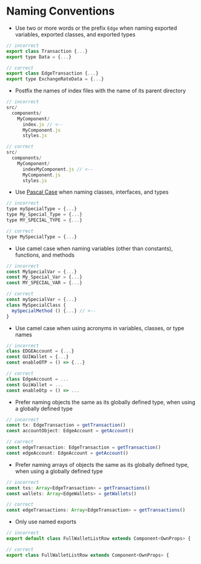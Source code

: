 # Naming Conventions

* Use two or more words or the prefix `Edge` when naming exported variables, exported classes, and exported types

```javascript
// incorrect
export class Transaction {...}
export type Data = {...}

// correct
export class EdgeTransaction {...}
export type ExchangeRateData = {...}
```

* Postfix the names of index files with the name of its parent directory

```javascript
// incorrect
src/
  components/
    MyComponent/
      index.js // <--
      MyComponent.js
      styles.js

// correct
src/
  components/
    MyComponent/
      indexMyComponent.js // <--
      MyComponent.js
      styles.js
```

* Use [Pascal Case](https://en.wikipedia.org/wiki/PascalCase) when naming classes, interfaces, and types

```javascript
// incorrect
type mySpecialType = {...}
type My_Special_Type = {...}
type MY_SPECIAL_TYPE = {...}

// correct
type MySpecialType = {...}
```

* Use camel case when naming variables (other than constants), functions, and methods

```javascript
// incorrect
const MySpecialVar = {...}
const My_Special_Var = {...}
const MY_SPECIAL_VAR = {...}

// correct
const mySpecialVar = {...}
class MySpecialClass {
  mySpecialMethod () {...} // <--
}
```

* Use camel case when using acronyms in variables, classes, or type names

```javascript
// incorrect
class EDGEAccount = {...}
const GUIWallet = {...}
const enableOTP = () => {...}

// correct
class EdgeAccount = ...
const GuiWallet = ...
const enableOtp = () => ...
```

* Prefer naming objects the same as its globally defined type, when using a globally defined type

```javascript
// incorrect
const tx: EdgeTransaction = getTransaction()
const accountObject: EdgeAccount = getAccount()

// correct
const edgeTransaction: EdgeTransaction = getTransaction()
const edgeAccount: EdgeAccount = getAccount()
```

* Prefer naming arrays of objects the same as its globally defined type, when using a globally defined type

```javascript
// incorrect
const txs: Array<EdgeTransaction> = getTransactions()
const wallets: Array<EdgeWallets> = getWallets()

// correct
const edgeTransactions: Array<EdgeTransaction> = getTransactions()
```

* Only use named exports
 ```javascript
// incorrect
export default class FullWalletListRow extends Component<OwnProps> {

 // correct
export class FullWalletListRow extends Component<OwnProps> {
```